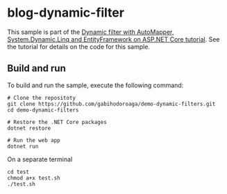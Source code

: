 # blog-dynamic-filter
This sample is part of the [Dynamic filter with AutoMapper, System.Dynamic.Linq and EntityFramework on ASP.NET Core tutorial](https://hodo.ro/posts/post-03-dynamic-filter-ef/). See the tutorial for details on the code for this sample.

## Build and run

To build and run the sample, execute the following command:

```console
# Clone the repositoty
git clone https://github.com/gabihodoroaga/demo-dynamic-filters.git
cd demo-dynamic-filters

# Restore the .NET Core packages
dotnet restore

# Run the web app
dotnet run

```

On a separate terminal
```console
cd test
chmod a+x test.sh
./test.sh
```
